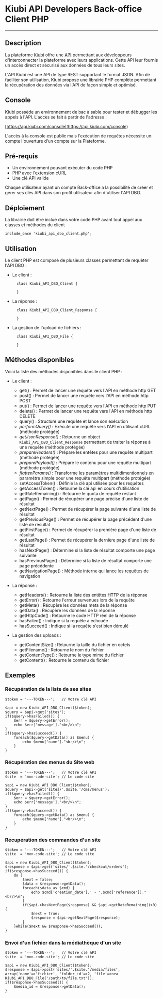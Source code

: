 # Kiubi API Developers Back-office Client PHP
---

## Description

La plateforme [Kiubi](http://www.kiubi.com) offre une [API](https://api.kiubi.com/console) permettant aux développeurs d'interconnecter la plateforme avec leurs applications. Cette API leur fournis un accès direct et sécurisé aux données de tous leurs sites.

L'API Kiubi est une API de type REST supportant le format JSON. Afin de faciliter son utilisation, Kiubi propose une librairie PHP complète permettant la récupération des données via l'API de façon simple et optimisé.


## Console

Kiubi possède un environnement de bac à sable pour tester et débugger les appels à l'API. L'accès se fait à partir de l'adresse :

[https://api.kiubi.com/console](https://api.kiubi.com/console)

L'accès à la console est public mais l'exécution de requêtes nécessite un compte l'ouverture d'un compte sur la Plateforme. 

## Pré-requis

- Un environnement pouvant exécuter du code PHP
- PHP avec l'extension cURL
- Une clé API valide

Chaque utilisateur ayant un compte Back-office a la possibilité de créer et gérer ses clés API dans son profil utilisateur afin d'utiliser l'API DBO.

## Déploiement

La librairie doit être inclue dans votre code PHP avant tout appel aux classes et méthodes du client

	include_once 'kiubi_api_dbo_client.php';
	
	
## Utilisation

Le client PHP est composé de plusieurs classes permettant de requêter l'API DBO :

- Le client :
    	
    	class Kiubi_API_DBO_Client {
    	
    	}

- La réponse :
    
    	class Kiubi_API_DBO_Client_Response {
    	
   		}

- La gestion de l'upload de fichiers :
    
    	class Kiubi_API_DBO_File {
    	
   		}


## Méthodes disponibles

Voici la liste des méthodes disponibles dans le client PHP :

- Le client :
    - get() : Permet de lancer une requête vers l'API en méthode http GET  
    - post() : Permet de lancer une requête vers l'API en méthode http POST
    - put() : Permet de lancer une requête vers l'API en méthode http PUT
    - delete() : Permet de lancer une requête vers l'API en méthode http DELETE
    - query() : Structure une requête et lance son exécution
    - *performQuery()* : Exécute une requête vers l'API en utilisant cURL (méthode protégée)
    - *getJsonResponse()* : Retourne un object `Kiubi_API_DBO_Client_Response` permettant de traiter la réponse à une requête (méthode protégée)
    - *prepareHeaders()* : Prépare les entêtes pour une requête multipart (méthode protégée)
    - *preparePayload()* : Prépare le contenu pour une requête multipart (méthode protégée)
    - *flattenParams()* : Transforme les paramètres multidimentionnels en paramètre simple pour une requête multipart (méthode protégée)
    - setAccessToken() : Définie la clé api utilisée pour les requêtes
    - getAccessToken() : Retourne la clé api en cours d'utilisation
    - getRateRemaining() : Retourne le quota de requête restant
    - getPage() : Permet de récupérer une page précise d'une liste de résultat
    - getNextPage() : Permet de récupérer la page suivante d'une liste de résultat  
    - getPreviousPage() : Permet de récupérer la page précédent d'une liste de résultat
    - getFirstPage() : Permet de récupérer la première page d'une liste de résultat
    - getLastPage() : Permet de récupérer la dernière page d'une liste de résultat
    - hasNextPage() : Détermine si la liste de résultat comporte une page suivante
    - hasPreviousPage() : Détermine si la liste de résultat comporte une page précédente
    - getNavigationPage() : Méthode interne qui lance les requêtes de navigation

- La réponse :
    - getHeaders() : Retourne la liste des entêtes HTTP de la réponse
    - getError() : Retourne l'erreur survenues lors de la requête
    - getMeta() : Récupère les données meta de la réponse
    - getData() : Récupère les données de la réponse
    - getHttpCode() : Retourne le code HTTP réel de la réponse
    - hasFailed() : Indique si la requête à échouée
    - hasSucceed() : Indique si la requête s'est bien déroulé

- La gestion des uploads :
    - getContentSize() : Retourne la taille du fichier en octets
    - getFilename() : Retourne le nom du fichier
    - getContentType() : Retourne le type mime du fichier
    - getContent() : Retourne le contenu du fichier

    
## Exemples
    
### Récupération de la liste de ses sites
    
	$token = '---TOKEN---';   // Votre clé API

    $api = new Kiubi_API_DBO_Client($token);
    $query = $api->get('sites');
    if($query->hasFailed()) {
        $err = $query->getError();
        echo $err['message']."<br/>\n";
    }
    if($query->hasSucceed()) {
        foreach($query->getData() as $menu) {
            echo $menu['name']."<br/>\n";
        }
    }

### Récupération des menus du Site web
    
	$token = '---TOKEN---';   // Votre clé API
	$site  = 'mon-code-site'; // Le code site

    $api = new Kiubi_API_DBO_Client($token);
    $query = $api->get('sites/'.$site.'/cms/menus');
    if($query->hasFailed()) {
        $err = $query->getError();
        echo $err['message']."<br/>\n";
    }
    if($query->hasSucceed()) {
        foreach($query->getData() as $menu) {
            echo $menu['name']."<br/>\n";
        }
    }

### Récupération des commandes d'un site

	$token = '---TOKEN---';   // Votre clé API
	$site  = 'mon-code-site'; // Le code site

    $api = new Kiubi_API_DBO_Client($token);
    $response = $api->get('sites/'.$site.'/checkout/orders');
    if($response->hasSucceed()) {
        do {
            $next = false;
            $data = $response->getData();
            foreach($data as $cmd) {
                echo $cmd['creation_date'].' - '.$cmd['reference'])."<br/>\n";
            }
            if($api->hasNextPage($response) && $api->getRateRemaining()>0) {
                $next = true;
                $response = $api->getNextPage($response);
            }   
        }while($next && $response->hasSucceed());
    }

### Envoi d'un fichier dans la médiathèque d'un site

	$token = '---TOKEN---';   // Votre clé API
	$site  = 'mon-code-site'; // Le code site

    $api = new Kiubi_API_DBO_Client($token);
    $response = $api->post('sites/'.$site.'/media/files', array('name'=>'fichier', 'folder_id'=>2, 'file'=>new Kiubi_API_DBO_File('/path/to/file.txt'));
	if($response->hasSucceed()) {
        $media_id = $response->getData();
    }
	